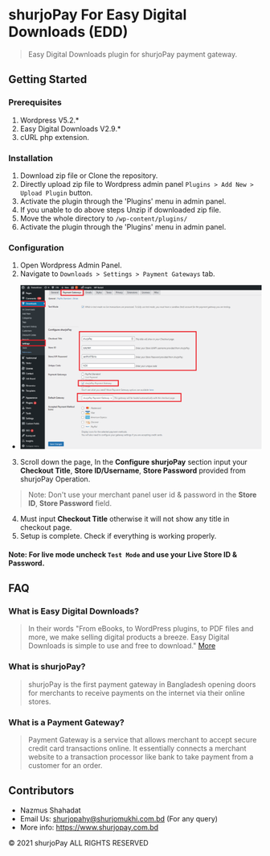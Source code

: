 # shurjoPay For Easy Digital Downloads (EDD)

> Easy Digital Downloads plugin for shurjoPay payment gateway.

## Getting Started

### Prerequisites

1. Wordpress V5.2.*
2. Easy Digital Downloads V2.9.*
3. cURL php extension.

### Installation

1. Download zip file or Clone the repository.
2. Directly upload zip file to Wordpress admin panel ```Plugins > Add New > Upload Plugin``` button.
3. Activate the plugin through the 'Plugins' menu in admin panel.
4. If you unable to do above steps Unzip if downloaded zip file.
5. Move the whole directory to ```/wp-content/plugins/```
6. Activate the plugin through the 'Plugins' menu in admin panel.

### Configuration

1. Open Wordpress Admin Panel.
2. Navigate to ```Downloads > Settings > Payment Gateways``` tab.

* ![Payments Menu](./images/edd_conf.png)

3. Scroll down the page, In the **Configure shurjoPay** section input your **Checkout Title**, **Store ID/Username**, **Store Password** provided from shurjoPay Operation.

> Note: Don't use  your merchant panel user id & password in the **Store ID**, **Store Password** field.

4. Must input **Checkout Title** otherwise it will not show any title in checkout page.
5. Setup is complete. Check if everything is working properly.

#### Note: For live mode uncheck ```Test Mode``` and use your Live Store ID & Password.

## FAQ

### What is Easy Digital Downloads?
> In their words "From eBooks, to WordPress plugins, to PDF files and more, we make selling digital products a breeze. Easy Digital Downloads is simple to use and free to download." [More](https://easydigitaldownloads.com/) 

### What is shurjoPay?
> shurjoPay is the first payment gateway in Bangladesh opening doors for merchants to receive payments on the internet via their online stores.

### What is a Payment Gateway?
> Payment Gateway is a service that allows merchant to accept secure credit card transactions online. It essentially connects a merchant website to a transaction processor like bank to take payment from a customer for an order.

## Contributors

* Nazmus Shahadat
* Email Us: shurjopahy@shurjomukhi.com.bd (For any query)
* More info: https://www.shurjopay.com.bd

© 2021 shurjoPay ALL RIGHTS RESERVED
